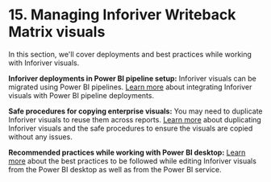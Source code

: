 # 15. Managing Inforiver Writeback Matrix visuals

In this section, we'll cover deployments and best practices while working with Inforiver visuals.&#x20;

**Inforiver deployments in Power BI pipeline setup:** Inforiver visuals can be migrated using Power BI pipelines. [Learn more](inforiver-deployments-in-power-bi-pipeline-setup.md) about integrating Inforiver visuals with Power BI pipeline deployments.

**Safe procedures for copying enterprise visuals:** You may need to duplicate Inforiver visuals to reuse them across reports. [Learn more](safe-procedures-for-copying-writeback-matrix-visuals.md) about duplicating Inforiver visuals and the safe procedures to ensure the visuals are copied without any issues.

**Recommended practices while working with Power BI desktop:** [Learn more](recommended-practices-while-working-with-power-bi-desktop.md) about the best practices to be followed while editing Inforiver visuals from the Power BI desktop as well as from the Power BI service.&#x20;

